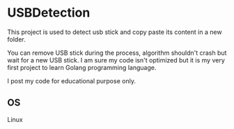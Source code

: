 # USBDetection

This project is used to detect usb stick and copy paste its content in a new folder.

You can remove USB stick during the process, algorithm shouldn't crash but wait for a new USB stick.
I am sure my code isn't optimized but it is my very first project to learn Golang programming language.

I post my code for educational purpose only.

## OS
Linux
